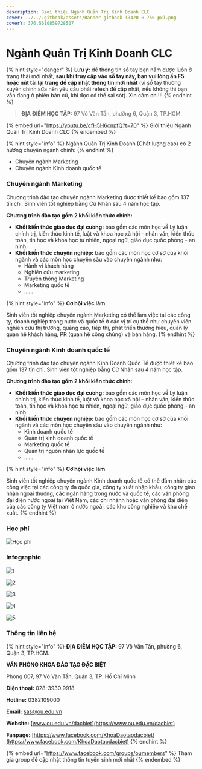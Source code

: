 ```yaml
---
description: Giới thiệu Ngành Quản Trị Kinh Doanh CLC
cover: ../../.gitbook/assets/Banner gitbook (3420 × 750 px).png
coverY: 376.5610859728507
---
```


# Ngành Quản Trị Kinh Doanh CLC

{% hint style="danger" %}
**Lưu ý:** để thông tin sổ tay bạn nắm được luôn ở trạng thái mới nhất, **sau khi truy cập vào sổ tay này, bạn vui lòng ấn F5 hoặc nút tải lại trang để cập nhật thông tin mới nhất** (vì sổ tay thường xuyên chỉnh sửa nên yêu cầu phải refesh để cập nhật, nếu không thì bạn vẫn đang ở phiên bản cũ, khi đọc có thể sai sót). Xin cảm ơn !!!
{% endhint %}

> **ĐỊA ĐIỂM HỌC TẬP:** 97 Võ Văn Tần, phường 6, Quận 3, TP.HCM.

{% embed url="https://youtu.be/cfH5H6cnpfQ?t=70" %}
Giới thiệu Ngành Quản Trị Kinh Doanh CLC
{% endembed %}

{% hint style="info" %}
Ngành Quản Trị Kinh Doanh (Chất lượng cao) có 2 hướng chuyên ngành chính:
{% endhint %}

* Chuyên ngành Marketing
* Chuyên ngành Kinh doanh quốc tế

### Chuyên ngành Marketing

Chương trình đào tạo chuyên ngành Marketing được thiết kế bao gồm 137 tín chỉ. Sinh viên tốt nghiệp bằng Cử Nhân sau 4 năm học tập.

**Chương trình đào tạo gồm 2 khối kiến thức chính:**

* **Khối kiến thức giáo dục đại cương:** bao gồm các môn học về Lý luận chính trị, kiến thức kinh tế, luật và khoa học xã hội – nhân văn, kiến thức toán, tin học và khoa học tự nhiên, ngoại ngữ, giáo dục quốc phòng - an ninh.
* **Khối kiến thức chuyên nghiệp:** bao gồm các môn học cơ sở của khối ngành và các môn học chuyên sâu vào chuyên ngành như:
  * Hành vi khách hàng
  * Nghiên cứu marketing
  * Truyền thông Marketing
  * Marketing quốc tế
  * ......

{% hint style="info" %}
**Cơ hội việc làm**

Sinh viên tốt nghiệp chuyên ngành Marketing có thể làm việc tại các công ty, doanh nghiệp trong nước và quốc tế ở các vị trí cụ thể như chuyên viên nghiên cứu thị trường, quảng cáo, tiếp thị, phát triển thương hiệu, quản lý quan hệ khách hàng, PR (quan hệ công chúng) và bán hàng.
{% endhint %}

### Chuyên ngành Kinh doanh quốc tế

Chương trình đào tạo chuyên ngành Kinh Doanh Quốc Tế được thiết kế bao gồm 137 tín chỉ. Sinh viên tốt nghiệp bằng Cử Nhân sau 4 năm học tập.

**Chương trình đào tạo gồm 2 khối kiến thức chính:**

* **Khối kiến thức giáo dục đại cương:** bao gồm các môn học về Lý luận chính trị, kiến thức kinh tế, luật và khoa học xã hội – nhân văn, kiến thức toán, tin học và khoa học tự nhiên, ngoại ngữ, giáo dục quốc phòng - an ninh.
* **Khối kiến thức chuyên nghiệp:** bao gồm các môn học cơ sở của khối ngành và các môn học chuyên sâu vào chuyên ngành như:
  * Kinh doanh quốc tế
  * Quản trị kinh doanh quốc tế
  * Marketing quốc tế
  * Quản trị nguồn nhân lực quốc tế
  * ......

{% hint style="info" %}
**Cơ hội việc làm**

Sinh viên tốt nghiệp chuyên ngành Kinh doanh quốc tế có thể đảm nhận các công việc tại các công ty đa quốc gia, công ty xuất nhập khẩu, công ty giao nhận ngoại thương, các ngân hàng trong nước và quốc tế, các văn phòng đại diện nước ngoài tại Việt Nam, các chi nhánh hoặc văn phòng đại diện của các công ty Việt nam ở nước ngoài, các khu công nghiệp và khu chế xuất.
{% endhint %}

### Học phí

![Học phí](<../../.gitbook/assets/48 - học phí.png>)

### Infographic

![1](<../../.gitbook/assets/10 - Ngành Quản Trị Kinh Doanh.png>)

![2](<../../.gitbook/assets/11 - Marketing.png>)

![3](<../../.gitbook/assets/12 - Marketing.png>)

![4](<../../.gitbook/assets/13 - Kinh doanh quốc tế.png>)

![5](<../../.gitbook/assets/14 - Kinh doanh quốc tế.png>)

### Thông tin liên hệ

{% hint style="info" %}
**ĐỊA ĐIỂM HỌC TẬP:** 97 Võ Văn Tần, phường 6, Quận 3, TP.HCM.

**VĂN PHÒNG KHOA ĐÀO TẠO ĐẶC BIỆT**&#x20;

Phòng 007, 97 Võ Văn Tần, Quận 3, TP. Hồ Chí Minh

**Điện thoại:** 028-3930 9918

**Hotline:** 0382109000

**Email:** sas@ou.edu.vn

**Website:** [www.ou.edu.vn/dacbiet](https://www.ou.edu.vn/dacbiet)

**Fanpage:** [https://www.facebook.com/KhoaDaotaodacbiet](https://www.facebook.com/KhoaDaotaodacbiet)
{% endhint %}

{% embed url="https://www.facebook.com/groups/oumembers" %}
Tham gia group để cập nhật thông tin tuyển sinh mới nhất
{% endembed %}
